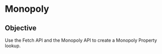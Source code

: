 # Monopoly

## Objective
Use the Fetch API and the Monopoly API to create a Monopoly Property lookup.
